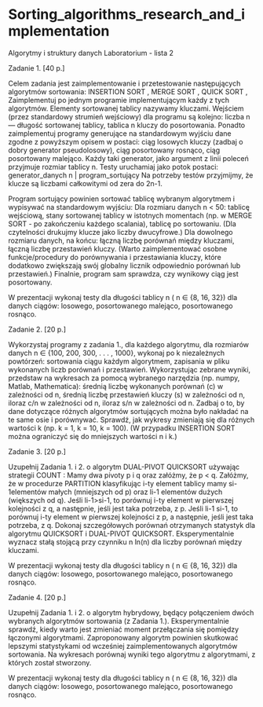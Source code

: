 # Sorting_algorithms_research_and_implementation
Algorytmy i struktury danych
Laboratorium - lista 2

Zadanie 1. [40 p.]

Celem zadania jest zaimplementowanie i przetestowanie następujących
algorytmów sortowania:
INSERTION SORT ,
MERGE SORT ,
QUICK SORT ,
Zaimplementuj po jednym programie implementującym każdy z tych algorytmów. 
Elementy sortowanej tablicy nazywamy kluczami. 
Wejściem (przez standardowy strumień wejściowy) dla programu są  kolejno:
liczba n — długość sortowanej tablicy,
tablica n kluczy do posortowania.
Ponadto zaimplementuj programy generujące na standardowym wyjściu dane zgodne z powyższym opisem w postaci:
ciąg losowych kluczy (zadbaj o dobry generator pseudolosowy),
ciąg posortowany rosnąco,
ciąg posortowany malejąco.
Każdy taki generator, jako argument z linii poleceń przyjmuje rozmiar tablicy n.
Testy uruchamiaj jako potok postaci: generator_danych n | program_sortujący
Na potrzeby testów przyjmijmy, że klucze są liczbami całkowitymi od zera do 2n-1.
 
Program sortujący powinien sortować tablicę wybranym algorytmem i wypisywać na standardowym wyjściu:
Dla rozmiaru danych n < 50: 
tablicę wejściową, 
stany sortowanej tablicy w istotnych momentach (np. w  MERGE SORT - po zakończeniu każdego scalania),
tablicę po sortowaniu.
(Dla czytelności drukujmy klucze jako liczby dwucyfrowe.)
Dla dowolnego rozmiaru danych, na końcu:
łączną liczbę porównań między kluczami,
łączną liczbę przestawień kluczy.
(Warto zaimplementować osobne funkcje/procedury do porównywania i przestawiania kluczy, które dodatkowo zwiększają swój globalny licznik odpowiednio porównań lub przestawień.) 
Finalnie, program sam sprawdza, czy wynikowy ciąg  jest posortowany.



W prezentacji wykonaj testy dla długości tablicy n ( n ∈ {8, 16, 32}) dla danych ciągów:
losowego, 
posortowanego malejąco,
posortowanego rosnąco.





Zadanie 2. [20 p.]

Wykorzystaj programy z zadania 1., dla każdego algorytmu, dla rozmiarów danych n ∈ {100, 200, 300, . . . , 1000}, wykonaj po k niezależnych powtórzeń:
sortowania ciągu każdym algorytmem,
zapisania w pliku wykonanych liczb porównań i przestawień.
Wykorzystując zebrane wyniki, przedstaw na wykresach za pomocą  wybranego narzędzia (np. numpy, Matlab, Mathematica):
średnią liczbę wykonanych porównań (c) w zależności od n,
średnią liczbę przestawień kluczy (s) w zależności od n,
 iloraz c/n w zależności od n,
 iloraz s/n w zależności od n.
Zadbaj o to, by dane dotyczące różnych algorytmów sortujących można było nakładać na te same osie i porównywać. 
Sprawdź, jak wykresy zmieniają  się dla różnych wartości k (np. k = 1, k = 10, k = 100).
(W przypadku INSERTION SORT można ograniczyć się do mniejszych wartości n i k.)


Zadanie 3. [20 p.]

Uzupełnij Zadania 1. i 2. o algorytm DUAL-PIVOT QUICKSORT używając strategii COUNT :
Mamy dwa pivoty p i q oraz załóżmy, że p < q.
Załóżmy, że w procedurze PARTITION klasyfikując i-ty element tablicy mamy si-1elementów małych (mniejszych od p) oraz li-1 elementów dużych (większych od q).
Jeśli li-1>si-1, to porównuj i-ty element w pierwszej kolejności z q, a następnie, jeśli jest taka potrzeba, z p.
Jeśli li-1 si-1, to porównuj i-ty element w pierwszej kolejności z p, a następnie, jeśli jest taka potrzeba, z q.
Dokonaj szczegółowych porównań otrzymanych statystyk dla algorytmu QUICKSORT i DUAL-PIVOT QUICKSORT. Eksperymentalnie wyznacz stałą stojącą przy czynniku n ln(n) dla liczby porównań między kluczami.

W prezentacji wykonaj testy dla długości tablicy n ( n ∈ {8, 16, 32}) dla danych ciągów:
losowego, 
posortowanego malejąco,
posortowanego rosnąco.


Zadanie 4. [20 p.]

Uzupełnij Zadania 1. i 2. o algorytm hybrydowy, będący połączeniem dwóch wybranych algorytmów sortowania (z Zadania 1.). 
Eksperymentalnie sprawdź, kiedy warto jest zmieniać moment przełączania
się pomiędzy łączonymi algorytmami.
Zaproponowany algorytm powinien skutkować lepszymi statystykami od wcześniej zaimplementowanych algorytmów sortowania.
Na wykresach porównaj wyniki tego algorytmu z algorytmami, z których został stworzony.

W prezentacji wykonaj testy dla długości tablicy n ( n ∈ {8, 16, 32}) dla danych ciągów:
losowego, 
posortowanego malejąco,
posortowanego rosnąco.
